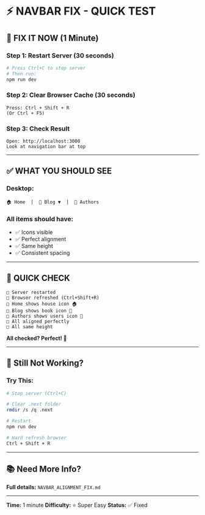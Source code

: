 # ⚡ NAVBAR FIX - QUICK TEST

## 🚀 FIX IT NOW (1 Minute)

### Step 1: Restart Server (30 seconds)
```bash
# Press Ctrl+C to stop server
# Then run:
npm run dev
```

### Step 2: Clear Browser Cache (30 seconds)
```
Press: Ctrl + Shift + R
(Or Ctrl + F5)
```

### Step 3: Check Result
```
Open: http://localhost:3000
Look at navigation bar at top
```

---

## ✅ WHAT YOU SHOULD SEE

### Desktop:
```
🏠 Home  |  📖 Blog ▼  |  👥 Authors
```

### All items should have:
- ✅ Icons visible
- ✅ Perfect alignment
- ✅ Same height
- ✅ Consistent spacing

---

## 🧪 QUICK CHECK

```
□ Server restarted
□ Browser refreshed (Ctrl+Shift+R)
□ Home shows house icon 🏠
□ Blog shows book icon 📖
□ Authors shows users icon 👥
□ All aligned perfectly
□ All same height
```

**All checked? Perfect! 🎉**

---

## 🚨 Still Not Working?

### Try This:
```bash
# Stop server (Ctrl+C)

# Clear .next folder
rmdir /s /q .next

# Restart
npm run dev

# Hard refresh browser
Ctrl + Shift + R
```

---

## 📚 Need More Info?

**Full details:** `NAVBAR_ALIGNMENT_FIX.md`

---

**Time:** 1 minute
**Difficulty:** ⭐ Super Easy
**Status:** ✅ Fixed
